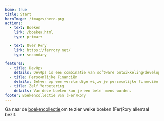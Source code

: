 ```yaml
---
home: true
title: Start
heroImage: /images/hero.png
actions:
  - text: Boeken
    link: /boeken.html
    type: primary

  - text: Over Rory
    link: https://ferrory.net/
    type: secondary

features:
  - title: DevOps
    details: DevOps is een combinatie van software ontwikkeling/development (Dev) en Informatie Technologie Operaties (Ops), plus de bundeling van mensen, processen en technologie om doorlopend waarde aan klanten te bieden. 
  - title: Persoonlijke Financiën
    details: Beheer op een verstandige wijze je persoonlijke financiën.
  - title: Zelf Verbetering
    details: Van deze boeken kun je een beter mens worden. 
footer: Boekencollectie van (Fer)Rory
---
```


Ga naar de [boekencollectie] om te zien welke boeken (Fer)Rory allemaal bezit.




[boekencollectie]: /boeken.md

